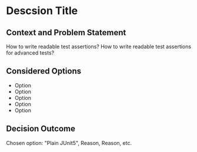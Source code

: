 # Descsion Title

## Context and Problem Statement

How to write readable test assertions?
How to write readable test assertions for advanced tests?

## Considered Options

* Option
* Option
* Option
* Option
* Option

## Decision Outcome

Chosen option: "Plain JUnit5", 
Reason, Reason, etc. 
